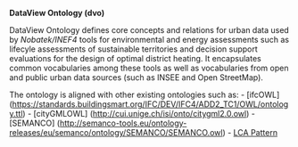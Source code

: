 **DataView Ontology (dvo)**

DataView Ontology defines core concepts and relations for urban data used by *Nobatek/INEF4* tools for environmental and energy assessments such as lifecyle assessments of sustainable territories and decision support evaluations for the design of optimal district heating.
It encapsulates common vocabularies among these tools as well as vocabularies from open and public urban data sources (such as INSEE and Open StreetMap).

The ontology is aligned with other existing ontologies such as:
    - [ifcOWL] (https://standards.buildingsmart.org/IFC/DEV/IFC4/ADD2_TC1/OWL/ontology.ttl)
    - [cityGMLOWL] (http://cui.unige.ch/isi/onto/citygml2.0.owl)
    - [SEMANCO] (http://semanco-tools.eu/ontology-releases/eu/semanco/ontology/SEMANCO/SEMANCO.owl)
    - [LCA Pattern](http://descartes-core.org/ontologies/lca/1.0/LCAPattern.owl) 